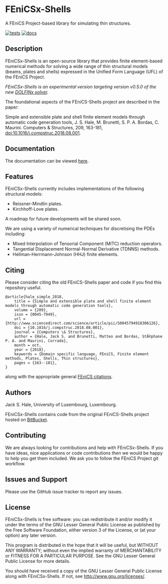 # FEniCSx-Shells

A FEniCS Project-based library for simulating thin structures.

[![tests](https://github.com/FEniCS-Shells/fenicsx-shells/actions/workflows/tests.yml/badge.svg?branch=main)](https://github.com/FEniCS-Shells/fenicsx-shells/actions/workflows/tests.yml)
[![docs](https://img.shields.io/badge/docs-ready-success)](https://fenics-shells.github.io/fenicsx-shells)

## Description

FEniCSx-Shells is an open-source library that provides finite element-based
numerical methods for solving a wide range of thin structural models (beams,
plates and shells) expressed in the Unified Form Language (UFL) of the FEniCS
Project.

*FEniCSx-Shells is an experimental version targeting version v0.5.0 of the new
[DOLFINx solver](https://github.com/fenics/dolfinx).*

The foundational aspects of the FEniCS-Shells project are described in the paper:

Simple and extensible plate and shell finite element models through automatic
code generation tools, J. S. Hale, M. Brunetti, S. P. A. Bordas, C. Maurini.
Computers & Structures, 209, 163-181,
[doi:10.1016/j.compstruc.2018.08.001](https://doi.org/10.1016/j.compstruc.2018.08.001).

## Documentation

The documentation can be viewed [here](https://fenics-shells.github.io/fenicsx-shells).

## Features

FEniCSx-Shells currently includes implementations of the following structural models:

* Reissner-Mindlin plates.
* Kirchhoff-Love plates.

A roadmap for future developments will be shared soon.

We are using a variety of numerical techniques for discretising the PDEs
including:

* Mixed Interpolation of Tensorial Component (MITC) reduction operators.
* Tangential Displacement Normal-Normal Derivative (TDNNS) methods.
* Hellman-Herrmann-Johnson (HHJ) finite elements.

## Citing

Please consider citing the old FEniCS-Shells paper and code if you find this
repository useful.

```
@article{hale_simple_2018,
	title = {Simple and extensible plate and shell finite element models through automatic code generation tools},
	volume = {209},
	issn = {0045-7949},
	url = {http://www.sciencedirect.com/science/article/pii/S0045794918306126},
	doi = {10.1016/j.compstruc.2018.08.001},
	journal = {Computers \& Structures},
	author = {Hale, Jack S. and Brunetti, Matteo and Bordas, StÃ©phane P. A. and Maurini, Corrado},
	month = oct,
	year = {2018},
	keywords = {Domain specific language, FEniCS, Finite element methods, Plates, Shells, Thin structures},
	pages = {163--181},
}
```
along with the appropriate general [FEniCS citations](http://fenicsproject.org/citing).

## Authors

Jack S. Hale, University of Luxembourg, Luxembourg.

FEniCSx-Shells contains code from the original FEniCS-Shells project
hosted on [BitBucket](https://bitbucket.org/unilucompmech/fenics-shells).

## Contributing

We are always looking for contributions and help with FEniCSx-Shells. If you
have ideas, nice applications or code contributions then we would be happy to
help you get them included. We ask you to follow the FEniCS Project git
workflow.

## Issues and Support

Please use the GitHub issue tracker to report any issues.

## License

FEniCSx-Shells is free software: you can redistribute it and/or
modify it under the terms of the GNU Lesser General Public License as published
by the Free Software Foundation, either version 3 of the License, or (at your
option) any later version.

This program is distributed in the hope that it will be useful, but WITHOUT ANY
WARRANTY; without even the implied warranty of MERCHANTABILITY or FITNESS FOR A
PARTICULAR PURPOSE.  See the GNU Lesser General Public License for more
details.

You should have received a copy of the GNU Lesser General Public License along
with FEniCSx-Shells.  If not, see http://www.gnu.org/licenses/.
